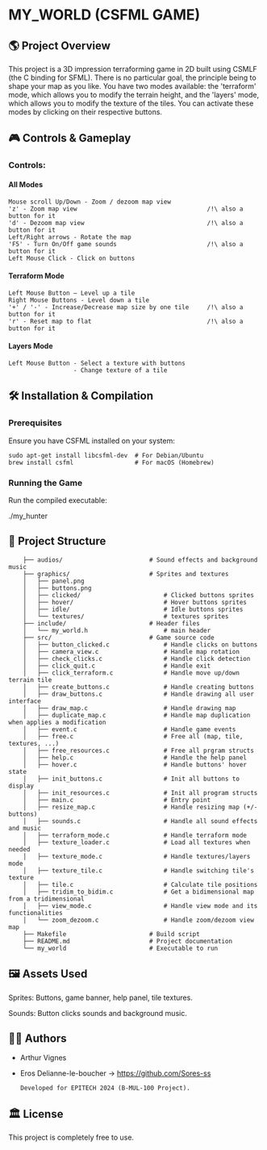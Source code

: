 # MY_WORLD (CSFML GAME)

## 🌎 Project Overview

This project is a 3D impression terraforming game in 2D built using CSMLF (the C binding for SFML).
There is no particular goal, the principle being to shape your map as you like. You have two modes
available: the 'terraform' mode, which allows you to modify the terrain height, and the 'layers' mode,
which allows you to modify the texture of the tiles. You can activate these modes by clicking on
their respective buttons.

## 🎮 Controls & Gameplay

### Controls:

  #### All Modes
    Mouse scroll Up/Down - Zoom / dezoom map view
    'z' - Zoom map view                                    /!\ also a button for it
    'd' - Dezoom map view                                  /!\ also a button for it
    Left/Right arrows - Rotate the map 
    'F5' - Turn On/Off game sounds                         /!\ also a button for it
    Left Mouse Click - Click on buttons
    
  #### Terraform Mode
    Left Mouse Button – Level up a tile
    Right Mouse Buttons - Level down a tile
    '+' / '-' - Increase/Decrease map size by one tile     /!\ also a button for it
    'r' - Reset map to flat                                /!\ also a button for it

  #### Layers Mode
    Left Mouse Button - Select a texture with buttons
                      - Change texture of a tile

## 🛠️ Installation & Compilation

### Prerequisites

Ensure you have CSFML installed on your system:

    sudo apt-get install libcsfml-dev  # For Debian/Ubuntu
    brew install csfml                 # For macOS (Homebrew)

### Running the Game

Run the compiled executable:

./my_hunter

## 📂 Project Structure
    
        ├── audios/                        # Sound effects and background music
        ├── graphics/                      # Sprites and textures
        │   ├── panel.png
        │   ├── buttons.png
        │   ├── clicked/                       # Clicked buttons sprites
        │   ├── hover/                         # Hover buttons sprites
        │   ├── idle/                          # Idle buttons sprites
        │   └── textures/                      # textures sprites
        ├── include/                       # Header files
        │   └── my_world.h                     # main header
        ├── src/                           # Game source code 
        │   ├── button_clicked.c               # Handle clicks on buttons
        │   ├── camera_view.c                  # Handle map rotation
        │   ├── check_clicks.c                 # Handle click detection
        │   ├── click_quit.c                   # Handle exit
        │   ├── click_terraform.c              # Handle move up/down terrain tile
        │   ├── create_buttons.c               # Handle creating buttons
        │   ├── draw_buttons.c                 # Handle drawing all user interface
        │   ├── draw_map.c                     # Handle drawing map
        │   ├── duplicate_map.c                # Handle map duplication when applies a modification
        │   ├── event.c                        # Handle game events
        │   ├── free.c                         # Free all (map, tile, textures, ...)
        │   ├── free_resources.c               # Free all prgram structs
        │   ├── help.c                         # Handle the help panel
        │   ├── hover.c                        # Handle buttons' hover state
        │   ├── init_buttons.c                 # Init all buttons to display
        │   ├── init_resources.c               # Init all program structs
        │   ├── main.c                         # Entry point
        │   ├── resize_map.c                   # Handle resizing map (+/- buttons)
        │   ├── sounds.c                       # Handle all sound effects and music
        │   ├── terraform_mode.c               # Handle terraform mode
        │   ├── texture_loader.c               # Load all textures when needed
        │   ├── texture_mode.c                 # Handle textures/layers mode
        │   ├── texture_tile.c                 # Handle switching tile's texture
        │   ├── tile.c                         # Calculate tile positions
        │   ├── tridim_to_bidim.c              # Get a bidimensional map from a tridimensional
        │   ├── view_mode.c                    # Handle view mode and its functionalities
        │   └── zoom_dezoom.c                  # Handle zoom/dezoom view map
        ├── Makefile                       # Build script
        ├── README.md                      # Project documentation
        └── my_world                       # Executable to run

## 🖼️ Assets Used

Sprites: Buttons, game banner, help panel, tile textures.

Sounds: Button clicks sounds and background music.

## 👨‍💻 Authors

- Arthur Vignes
- Eros Delianne-le-boucher         -> https://github.com/Sores-ss

      Developed for EPITECH 2024 (B-MUL-100 Project).

## 🏛️ License

This project is completely free to use.
